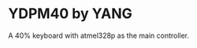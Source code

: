 YDPM40 by YANG
================================
A 40% keyboard with atmel328p as the main controller.
